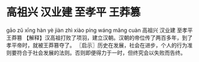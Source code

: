 # 高祖兴     汉业建     至孝平     王莽篡

gāo zǔ xīng 	hàn yè jiàn 	zhì xiào píng 	wáng mǎng cuàn
高祖兴 	汉业建 	至孝平 	王莽篡
【解释】汉高祖打败了项羽，建立汉朝。汉朝的帝位传了两百多年，到了孝平帝时，就被王莽篡夺了。
〖启示〗历史在发展，社会在进步，个人的行为准则要符合于社会发展的法则。否则即便得力于一时，但终究会以失败而告终。
